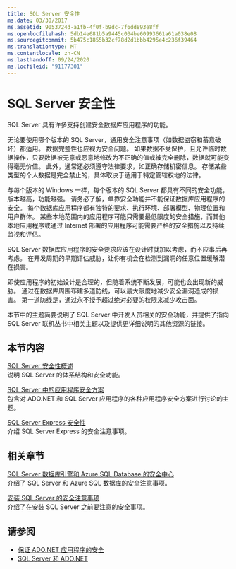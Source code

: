 ```yaml
---
title: SQL Server 安全性
ms.date: 03/30/2017
ms.assetid: 9053724d-a1fb-4f0f-b9dc-7f6dd893e8ff
ms.openlocfilehash: 5db14e681b5a9445c034be60993661a61a038e08
ms.sourcegitcommit: 5b475c1855b32cf78d2d1bbb4295e4c236f39464
ms.translationtype: MT
ms.contentlocale: zh-CN
ms.lasthandoff: 09/24/2020
ms.locfileid: "91177301"
---
```

# <a name="sql-server-security"></a>SQL Server 安全性

SQL Server 具有许多支持创建安全数据库应用程序的功能。  
  
 无论要使用哪个版本的 SQL Server，通用安全注意事项（如数据盗窃和蓄意破坏）都适用。 数据完整性也应视为安全问题。 如果数据不受保护，且允许临时数据操作，只要数据被无意或恶意地修改为不正确的值或被完全删除，数据就可能变得毫无价值。 此外，通常还必须遵守法律要求，如正确存储机密信息。 存储某些类型的个人数据是完全禁止的，具体取决于适用于特定管辖权地的法律。  
  
 与每个版本的 Windows 一样，每个版本的 SQL Server 都具有不同的安全功能，版本越高，功能越强。 请务必了解，单靠安全功能并不能保证数据库应用程序的安全。 每个数据库应用程序都有独特的要求、执行环境、部署模型、物理位置和用户群体。 某些本地范围内的应用程序可能只需要最低限度的安全措施，而其他本地应用程序或通过 Internet 部署的应用程序可能需要严格的安全措施以及持续监视和评估。  
  
 SQL Server 数据库应用程序的安全要求应该在设计时就加以考虑，而不应事后再考虑。 在开发周期的早期评估威胁，让你有机会在检测到漏洞的任意位置缓解潜在损害。  
  
 即使应用程序的初始设计是合理的，但随着系统不断发展，可能也会出现新的威胁。 通过在数据库周围布建多道防线，可以最大限度地减少安全漏洞造成的损害。 第一道防线是，通过永不授予超过绝对必要的权限来减少攻击面。  
  
 本节中的主题简要说明了 SQL Server 中开发人员相关的安全功能，并提供了指向 SQL Server 联机丛书中相关主题以及提供更详细说明的其他资源的链接。  
  
## <a name="in-this-section"></a>本节内容  

 [SQL Server 安全性概述](overview-of-sql-server-security.md)  
 说明 SQL Server 的体系结构和安全功能。  
  
 [SQL Server 中的应用程序安全方案](application-security-scenarios-in-sql-server.md)  
 包含对 ADO.NET 和 SQL Server 应用程序的各种应用程序安全方案进行讨论的主题。  
  
 [SQL Server Express 安全性](sql-server-express-security.md)  
 介绍 SQL Server Express 的安全注意事项。  
  
## <a name="related-sections"></a>相关章节  

[SQL Server 数据库引擎和 Azure SQL Database 的安全中心](/sql/relational-databases/security/security-center-for-sql-server-database-engine-and-azure-sql-database)  
介绍了 SQL Server 和 Azure SQL 数据库的安全注意事项。

[安装 SQL Server 的安全注意事项](/sql/sql-server/install/security-considerations-for-a-sql-server-installation)  
介绍了在安装 SQL Server 之前要注意的安全事项。

## <a name="see-also"></a>请参阅

- [保证 ADO.NET 应用程序的安全](../securing-ado-net-applications.md)
- [SQL Server 和 ADO.NET](index.md)
